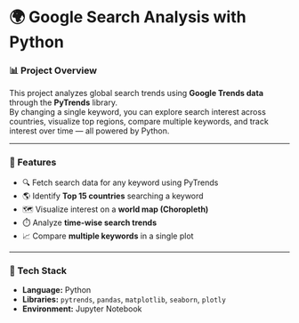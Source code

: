 # 🌍 Google Search Analysis with Python

### 📊 Project Overview
This project analyzes global search trends using **Google Trends data** through the **PyTrends** library.  
By changing a single keyword, you can explore search interest across countries, visualize top regions, compare multiple keywords, and track interest over time — all powered by Python.

---

### 🚀 Features
- 🔍 Fetch search data for any keyword using PyTrends  
- 🌎 Identify **Top 15 countries** searching a keyword  
- 🗺️ Visualize interest on a **world map (Choropleth)**  
- ⏱️ Analyze **time-wise search trends**  
- 📈 Compare **multiple keywords** in a single plot  

---

### 🧠 Tech Stack
- **Language:** Python  
- **Libraries:** `pytrends`, `pandas`, `matplotlib`, `seaborn`, `plotly`  
- **Environment:** Jupyter Notebook  
